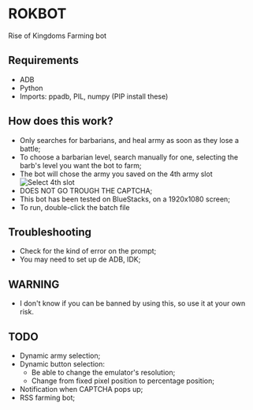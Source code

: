 # ROKBOT
Rise of Kingdoms Farming bot

## Requirements

- ADB
- Python
- Imports: ppadb, PIL, numpy (PIP install these)

## How does this work?
- Only searches for barbarians, and heal army as soon as they lose a battle;
- To choose a barbarian level, search manually for one, selecting the barb's level you want the bot to farm;
- The bot will chose the army you saved on the 4th army slot ![Select 4th slot](https://image.prntscr.com/image/8Y7qyWjXSdS-0BE36PPQaw.png)
- DOES NOT GO TROUGH THE CAPTCHA;
- This bot has been tested on BlueStacks, on a 1920x1080 screen;
- To run, double-click the batch file

## Troubleshooting
- Check for the kind of error on the prompt;
- You may need to set up de ADB, IDK;

## WARNING
- I don't know if you can be banned by using this, so use it at  your own risk.

## TODO
- Dynamic army selection;
- Dynamic button selection:
  - Be able to change the emulator's resolution;
  - Change from fixed pixel position to percentage position;
- Notification when CAPTCHA pops up;
- RSS farming bot;

